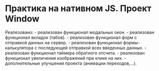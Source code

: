 # Практика на нативном JS. Проект Window

  Реалезовано:
          - реализован функционал модальных окон.
          - реализован функционал вкладок (табов).
          - реализован функционал форм с отправкой данных на сервер.
          - реализован функционал формы-калькулятора с последующей отправкой всех введенных данных.
          - реализован функционал таймера обратного отсчета.
          - реализован функционал увеличения изображений при клике на них.
          - дополнительные улучшения проекта (анимации переходов,...).
